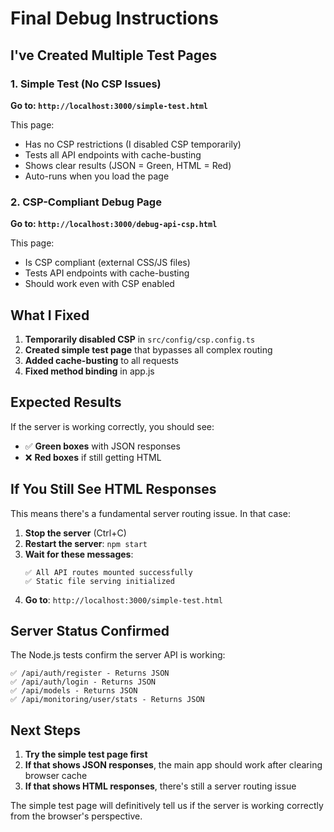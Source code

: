 # Final Debug Instructions

## I've Created Multiple Test Pages

### 1. Simple Test (No CSP Issues)
**Go to: `http://localhost:3000/simple-test.html`**

This page:
- Has no CSP restrictions (I disabled CSP temporarily)
- Tests all API endpoints with cache-busting
- Shows clear results (JSON = Green, HTML = Red)
- Auto-runs when you load the page

### 2. CSP-Compliant Debug Page
**Go to: `http://localhost:3000/debug-api-csp.html`**

This page:
- Is CSP compliant (external CSS/JS files)
- Tests API endpoints with cache-busting
- Should work even with CSP enabled

## What I Fixed

1. **Temporarily disabled CSP** in `src/config/csp.config.ts`
2. **Created simple test page** that bypasses all complex routing
3. **Added cache-busting** to all requests
4. **Fixed method binding** in app.js

## Expected Results

If the server is working correctly, you should see:
- ✅ **Green boxes** with JSON responses
- ❌ **Red boxes** if still getting HTML

## If You Still See HTML Responses

This means there's a fundamental server routing issue. In that case:

1. **Stop the server** (Ctrl+C)
2. **Restart the server**: `npm start`
3. **Wait for these messages**:
   ```
   ✅ All API routes mounted successfully
   ✅ Static file serving initialized
   ```
4. **Go to**: `http://localhost:3000/simple-test.html`

## Server Status Confirmed

The Node.js tests confirm the server API is working:
```
✅ /api/auth/register - Returns JSON
✅ /api/auth/login - Returns JSON  
✅ /api/models - Returns JSON
✅ /api/monitoring/user/stats - Returns JSON
```

## Next Steps

1. **Try the simple test page first**
2. **If that shows JSON responses**, the main app should work after clearing browser cache
3. **If that shows HTML responses**, there's still a server routing issue

The simple test page will definitively tell us if the server is working correctly from the browser's perspective.